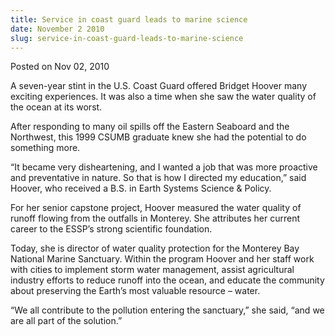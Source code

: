 ```yaml
---
title: Service in coast guard leads to marine science
date: November 2 2010
slug: service-in-coast-guard-leads-to-marine-science
---
```


 
<span class="date">Posted on Nov 02, 2010 </span>
<p>
  A seven-year stint in the U.S. Coast Guard offered Bridget Hoover many
  exciting experiences. It was also a time when she saw the water quality of the
  ocean at its worst.
</p>
<p>
  After responding to many oil spills off the Eastern Seaboard and the
  Northwest, this 1999 CSUMB graduate knew she had the potential to do something
  more.
</p>
<p>
  &#x201C;It became very disheartening, and I wanted a job that was more
  proactive and preventative in nature. So that is how I directed my
  education,&#x201D; said Hoover, who received a B.S. in Earth Systems Science
  &amp; Policy.
</p>
<p>
  For her senior capstone project, Hoover measured the water quality of runoff
  flowing from the outfalls in Monterey. She attributes her current career to
  the ESSP&#x2019;s strong scientific foundation.
</p>
<p>
  Today, she is director of water quality protection for the Monterey Bay
  National Marine Sanctuary. Within the program Hoover and her staff work with
  cities to implement storm water management, assist agricultural industry
  efforts to reduce runoff into the ocean, and educate the community about
  preserving the Earth&#x2019;s most valuable resource &#x2013; water.
</p>
<p>
  &#x201C;We all contribute to the pollution entering the sanctuary,&#x201D; she
  said, &#x201C;and we are all part of the solution.&#x201D;
</p>
 

